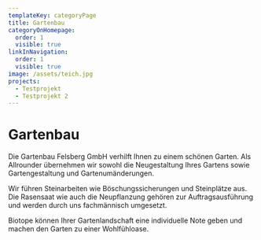 ```yaml
---
templateKey: categoryPage
title: Gartenbau
categoryOnHomepage:
  order: 1
  visible: true
linkInNavigation:
  order: 1
  visible: true
image: /assets/teich.jpg
projects:
  - Testprojekt
  - Testprojekt 2
---
```


# Gartenbau

Die Gartenbau Felsberg GmbH verhilft Ihnen zu einem schönen Garten. Als Allrounder übernehmen wir sowohl die Neugestaltung Ihres Gartens sowie Gartengestaltung und Gartenumänderungen.

Wir führen Steinarbeiten wie Böschungssicherungen und Steinplätze aus. Die Rasensaat wie auch die Neupflanzung gehören zur Auftragsausführung und werden durch uns fachmännisch umgesetzt.

Biotope können Ihrer Gartenlandschaft eine individuelle Note geben und machen den Garten zu einer Wohlfühloase.
